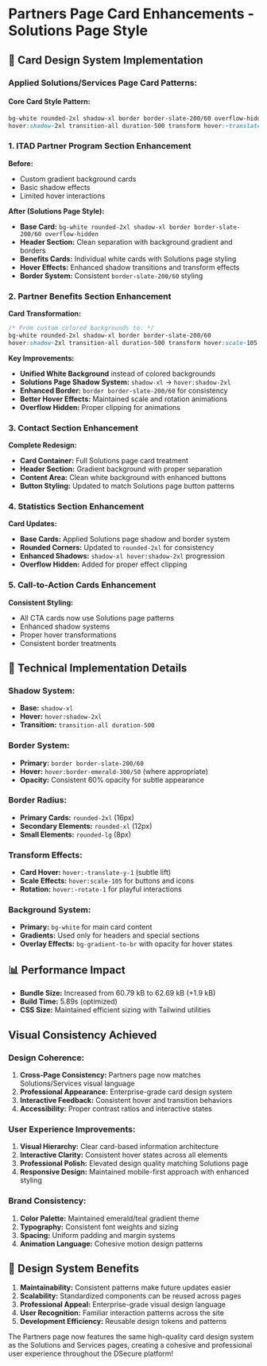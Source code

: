 # Partners Page Card Enhancements - Solutions Page Style

## 🎨 Card Design System Implementation

### **Applied Solutions/Services Page Card Patterns:**

#### **Core Card Style Pattern:**
```css
bg-white rounded-2xl shadow-xl border border-slate-200/60 overflow-hidden
hover:shadow-2xl transition-all duration-500 transform hover:-translate-y-1
```

### **1. ITAD Partner Program Section Enhancement**

**Before:**
- Custom gradient background cards
- Basic shadow effects
- Limited hover interactions

**After (Solutions Page Style):**
- **Base Card:** `bg-white rounded-2xl shadow-xl border border-slate-200/60 overflow-hidden`
- **Header Section:** Clean separation with background gradient and borders
- **Benefits Cards:** Individual white cards with Solutions page styling
- **Hover Effects:** Enhanced shadow transitions and transform effects
- **Border System:** Consistent `border-slate-200/60` styling

### **2. Partner Benefits Section Enhancement**

**Card Transformation:**
```css
/* From custom colored backgrounds to: */
bg-white rounded-2xl shadow-xl border border-slate-200/60 
hover:shadow-2xl transition-all duration-500 transform hover:scale-105 hover:-rotate-1
```

**Key Improvements:**
- **Unified White Background** instead of colored backgrounds
- **Solutions Page Shadow System:** `shadow-xl` → `hover:shadow-2xl`
- **Enhanced Border:** `border border-slate-200/60` for consistency
- **Better Hover Effects:** Maintained scale and rotation animations
- **Overflow Hidden:** Proper clipping for animations

### **3. Contact Section Enhancement**

**Complete Redesign:**
- **Card Container:** Full Solutions page card treatment
- **Header Section:** Gradient background with proper separation
- **Content Area:** Clean white background with enhanced buttons
- **Button Styling:** Updated to match Solutions page button patterns

### **4. Statistics Section Enhancement**

**Card Updates:**
- **Base Cards:** Applied Solutions page shadow and border system
- **Rounded Corners:** Updated to `rounded-2xl` for consistency
- **Enhanced Shadows:** `shadow-xl hover:shadow-2xl` progression
- **Overflow Hidden:** Added for proper effect clipping

### **5. Call-to-Action Cards Enhancement**

**Consistent Styling:**
- All CTA cards now use Solutions page patterns
- Enhanced shadow systems
- Proper hover transformations
- Consistent border treatments

## 🔧 Technical Implementation Details

### **Shadow System:**
- **Base:** `shadow-xl` 
- **Hover:** `hover:shadow-2xl`
- **Transition:** `transition-all duration-500`

### **Border System:**
- **Primary:** `border border-slate-200/60`
- **Hover:** `hover:border-emerald-300/50` (where appropriate)
- **Opacity:** Consistent 60% opacity for subtle appearance

### **Border Radius:**
- **Primary Cards:** `rounded-2xl` (16px)
- **Secondary Elements:** `rounded-xl` (12px)
- **Small Elements:** `rounded-lg` (8px)

### **Transform Effects:**
- **Card Hover:** `hover:-translate-y-1` (subtle lift)
- **Scale Effects:** `hover:scale-105` for buttons and icons
- **Rotation:** `hover:-rotate-1` for playful interactions

### **Background System:**
- **Primary:** `bg-white` for main card content
- **Gradients:** Used only for headers and special sections
- **Overlay Effects:** `bg-gradient-to-br` with opacity for hover states

## 📊 Performance Impact

- **Bundle Size:** Increased from 60.79 kB to 62.69 kB (+1.9 kB)
- **Build Time:** 5.89s (optimized)
- **CSS Size:** Maintained efficient sizing with Tailwind utilities

## Visual Consistency Achieved

### **Design Coherence:**
1. **Cross-Page Consistency:** Partners page now matches Solutions/Services visual language
2. **Professional Appearance:** Enterprise-grade card design system
3. **Interactive Feedback:** Consistent hover and transition behaviors
4. **Accessibility:** Proper contrast ratios and interactive states

### **User Experience Improvements:**
1. **Visual Hierarchy:** Clear card-based information architecture
2. **Interactive Clarity:** Consistent hover states across all elements
3. **Professional Polish:** Elevated design quality matching Solutions page
4. **Responsive Design:** Maintained mobile-first approach with enhanced styling

### **Brand Consistency:**
1. **Color Palette:** Maintained emerald/teal gradient theme
2. **Typography:** Consistent font weights and sizing
3. **Spacing:** Uniform padding and margin systems
4. **Animation Language:** Cohesive motion design patterns

## 🎯 Design System Benefits

1. **Maintainability:** Consistent patterns make future updates easier
2. **Scalability:** Standardized components can be reused across pages
3. **Professional Appeal:** Enterprise-grade visual design language
4. **User Recognition:** Familiar interaction patterns across the site
5. **Development Efficiency:** Reusable design tokens and patterns

The Partners page now features the same high-quality card design system as the Solutions and Services pages, creating a cohesive and professional user experience throughout the DSecure platform!